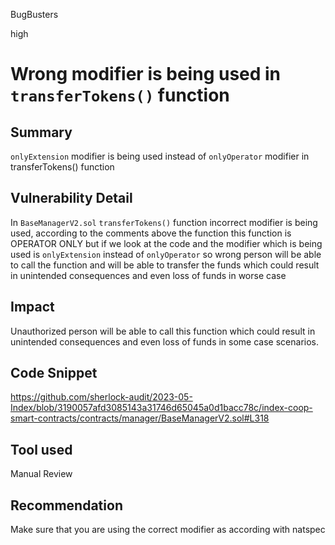 BugBusters

high

# Wrong modifier is being used in `transferTokens()` function

## Summary
`onlyExtension` modifier is being used instead of `onlyOperator` modifier in transferTokens() function
## Vulnerability Detail
In `BaseManagerV2.sol` `transferTokens()` function incorrect modifier is being used, according to the comments above the function this function is OPERATOR ONLY but if we look at the code and the modifier which is being used is `onlyExtension` instead of `onlyOperator` so wrong person will be able to call the function and will be able to transfer the funds which could result in unintended consequences and even loss of funds in worse case

## Impact
Unauthorized person will be able to call this function which could result in unintended consequences and even loss of funds in some case scenarios.
 
## Code Snippet
https://github.com/sherlock-audit/2023-05-Index/blob/3190057afd3085143a31746d65045a0d1bacc78c/index-coop-smart-contracts/contracts/manager/BaseManagerV2.sol#L318

## Tool used

Manual Review

## Recommendation
Make sure that you are using the correct modifier as according with natspec